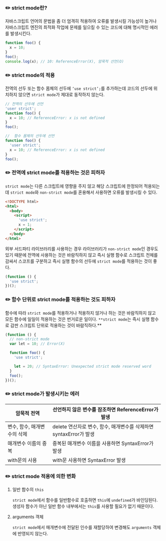 ### ✏️ strict mode란?

자바스크립트 언어의 문법을 좀 더 엄격히 적용하여 오류를 발생시킬 가능성이 높거나 자바스크립트 엔진의 최적화 작업에 문제를 일으킬 수 있는 코드에 대해 명시적인 에러를 발생시킨다.

```jsx
function foo() {
  x = 10;
}
foo();
console.log(x); // 10: ReferenceError(X), 암묵적 선언(O)
```

### ✏️ strict mode의 적용

전역의 선두 또는 함수 몸체의 선두에 `‘use strict’;`를 추가하는데 코드의 선두에 위치하지 않으면 `strict mode`가 제대로 동작하지 않는다.

```jsx
// 전역의 선두에 선언
'user strict';
function foo() {
  x = 10; // ReferenceError: x is not defined
}
foo();

//  함수 몸체의 선두에 선언
function foo() {
  'user strict';
  x = 10; // ReferenceError: x is not defined
}
foo();
```

### ✏️ 전역에 strict mode를 적용하는 것은 피하자

`strict mode`는 다른 스크립트에 영향을 주지 않고 해당 스크립트에 한정되어 적용되는데 `strict mode`와 `non-strict mode`를 혼용해서 사용하면 오류를 발생시킬 수 있다.

```html
<!DOCTYPE html>
<html>
  <body>
    <script>
      'use strict';
      x = 1;
    </script>
  </body>
</html>
```

외부 서드파티 라이브러리를 사용하는 경우 라이브러리가 `non-strict mode`인 경우도 있기 때문에 전역에 사용하는 것은 바람직하지 않고 즉시 실행 함수로 스크립트 전체를 감싸서 스코프를 구분하고 즉시 실행 함수의 선두에 `strict mode`를 적용하는 것이 좋다.

```jsx
(function () {
  'use strict';
})();
```

### ✏️ 함수 단위로 strict mode를 적용하는 것도 피하자

함수에 따라 `strict mode`를 적용하거나 적용하지 않거나 하는 것은 바람직하지 않고 모든 함수에 일일이 적용하는 것은 번거로운 일이다. `**strict mode`는 즉시 실행 함수로 감싼 스크립트 단위로 적용하는 것이 바람직하다.\*\*

```jsx
(function () {
  // non-strict mode
  var lеt = 10; // Error(X)

  function foo() {
    'use strict';

    let = 20; // SyntaxError: Unexpected strict mode reserved word
  }
  foo();
})();
```

### ✏️ strict mode가 발생시키는 에러

| 암묵적 전역                 | 선언하지 않은 변수를 잠조하면 ReferenceError가 발생                |
| --------------------------- | ------------------------------------------------------------------ |
| 변수, 함수, 매개변수의 삭제 | delete 연산자로 변수, 함수, 매개변수를 삭제하면 syntaxError가 발생 |
| 매개변수 이름의 중복        | 중복된 매개변수 이름을 사용하면 SyntaxError가 발생                 |
| with문의 사용               | with문 사용하면 SyntaxError 발생                                   |

### ✏️ strict mode 적용에 의한 변화

1. 일반 함수의 `this`

   `strict mode`에서 함수를 일반함수로 호출하면 `this`에 `undefined`가 바인딩된다. 생성자 함수가 아닌 일반 함수 내부에서는 `this`를 사용할 필요가 없기 때문이다.

2. arguments 객체

   `strict mode`에서 매개변수에 전달된 인수를 재할당하여 변경해도 `arguments` 객체에 반영되지 않는다.
